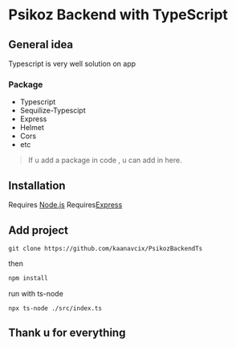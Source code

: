 # Psikoz Backend with TypeScript

## General idea
Typescript is very well solution on app 

### Package
- Typescript
- Sequilize-Typescipt
- Express
- Helmet
- Cors
- etc

> If u add a package in code , u can add in here.

## Installation

Requires [Node.js](https://nodejs.org/) 
Requires[Express](https://www.npmjs.com/package/express)


## Add project 

```
git clone https://github.com/kaanavcix/PsikozBackendTs
```

then

```sh
npm install 
```
run with ts-node

```
npx ts-node ./src/index.ts
```

## Thank u for everything
